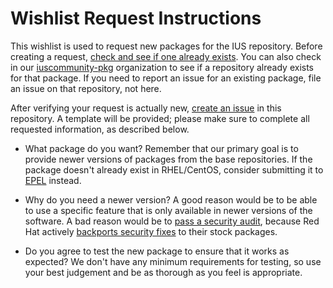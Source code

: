# Wishlist Request Instructions

This wishlist is used to request new packages for the IUS repository.  Before
creating a request, [check and see if one already exists][issues].  You can
also check in our [iuscommunity-pkg][iuscommunity-pkg] organization to see if a
repository already exists for that package.  If you need to report an issue for
an existing package, file an issue on that repository, not here.

After verifying your request is actually new, [create an issue][create] in this
repository.  A template will be provided; please make sure to complete all
requested information, as described below.

- What package do you want?  Remember that our primary goal is to provide newer
versions of packages from the base repositories.  If the package doesn't
already exist in RHEL/CentOS, consider submitting it to [EPEL][epel] instead.

- Why do you need a newer version?  A good reason would be to be able to use a
specific feature that is only available in newer versions of the software.  A
bad reason would be to [pass a security audit][pci], because Red Hat actively
[backports security fixes][backporting] to their stock packages.

- Do you agree to test the new package to ensure that it works as expected?  We
don't have any minimum requirements for testing, so use your best judgement and
be as thorough as you feel is appropriate.

[issues]: https://github.com/iuscommunity/wishlist/issues?q=is%3Aissue
[iuscommunity-pkg]: https://github.com/iuscommunity-pkg
[create]: https://github.com/iuscommunity/wishlist/issues/new
[epel]: https://fedoraproject.org/wiki/EPEL
[pci]: https://ius.io/FAQs/#should-i-use-ius-so-i-can-pass-pci-or-other-security-audits
[backporting]: https://access.redhat.com/security/updates/backporting
